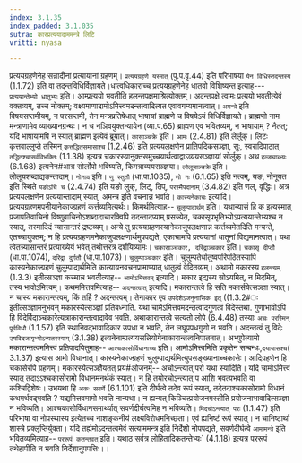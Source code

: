 ```yaml
---
index: 3.1.35
index_padded: 3.1.035
sutra: कास्प्रत्ययादाममन्त्रे लिटि
vritti: nyasa

---
```

प्रत्ययग्रहणेनेह सन्नादीनां प्रत्यायानां ग्रहणम्। `प्रत्ययग्रहणे यस्मात्` (पु.प.वृ.44) इति परिभाषया `येन विधिस्तदन्तस्य` (1.1.72) इति वा तदन्तविधिर्विज्ञायते।धात्वधिकाराच्च प्रत्ययग्रहणेनेह धातवो विशिष्यन्त इत्याह--- `प्रत्ययान्तेभ्यो धातुभ्यः` इति। आम्प्रत्ययो भवतीति हलन्तपक्षमाश्रित्योक्तम्। अदन्तपक्षे त्वामः प्रत्ययो भवतीत्येवं वक्तव्यम्, तच्च नोक्तम्; वक्ष्यमाणादामोऽमित्त्वमदन्तत्वादित्यत एवावगम्यमानत्वात्। `अमन्त्रे` इति विषयसप्तमीयम्, न परसप्तमी, तेन मन्त्रप्रतिषेधात् भाषायां ब्राह्मणे च विषयेऽयं विधिर्विज्ञायते। ब्राह्मणो नाम मन्त्राणामेव व्याख्यानग्रन्थः। न च नञिवयुक्तन्यायेन (व्या.प.65) ब्राह्मण एव भवितव्यम्, न भाषायाम् ? नैतत्; यदि भाषायामपि न स्यात् ब्राह्मण इत्येवं ब्रूयात्। `कासाञ्चक्रे` इति। `आमः` (2.4.81) इति लेर्लुक्। लिटः कृत्तवाल्लुप्ते तस्मिन् `कृत्तद्धितसमासाश्च` (1.2.46) इति प्रत्ययलक्षणेन प्रातिपदिकसञ्ज्ञा, सुः, स्वरादिपाठात् ` तद्धितश्चासर्वविभक्तिः` (1.1.38) इत्यत्र चकारस्यानुक्तसमुच्चयार्थत्वाद्वाऽव्ययसञ्ज्ञायां सोर्लुक्। अथ `हल्ङ्याब्भ्यः` (6.1.68) इत्यनेन#आत्र सोर्लोपो भविष्यति, किमत्राव्ययसञ्ज्ञया। `लोलूयाञ्चक्रे` इति। लोलूयशब्दाद्यङन्तादाम्।
`नोनाव` इति। `णु स्तुतौ` (धा.पा.1035), `णो नः` (6.1.65) इति नत्वम्, यङ, नोनूयत इति स्थिते `यङोऽचि च` (2.4.74) इति यङो लुक्, लिट्, तिप्, `परस्मैपदानाम्` (3.4.82) इति णल्, वृद्धिः। अत्र प्रत्ययलक्षणेन प्रत्ययान्तादाम् स्यात्, अमन्त्र इति वचनान्न भवति।
`कास्यनेकाचः` इत्यादि। प्रत्ययग्रहणमपनीयानेकाज्ग्रहणं कर्त्तव्यमित्यर्थः। किमर्थमित्याह-- `चुलुम्पाद्यर्थम्` इति। यथान्यासं हि क इत्यस्मात् प्रजापतिवाचिनो विष्णुवाचिनोऽशब्दादाचारक्विपि तदन्तादप्याम् प्रसज्येत, चकासृप्रभृतिभ्योऽप्रत्ययान्तेभ्यश्च न स्यात्, तस्मादिदं न्यासान्तरं द्रष्टव्यम्। अन्ये तु प्रत्ययग्रहणस्यानेकाजुपलक्षणान्न कर्त्तव्यमेतदिति मन्यन्ते, एतच्चायुक्तम्; न हि प्रत्ययग्रहणमनेकाजुपलक्षणार्थमुपपद्यते, एकाचामपि प्रत्ययानां धातूनां विद्यमानत्वात्। यथा त्वेतन्न्यासान्तरं प्रत्याख्येयं भवेत् तथोत्तरत्र दर्शयिष्यामः। `चकासाञ्चकार, दरिद्राञ्चकार` इति। `चकासृ दीप्तौ` (धा.पा.1074), `दरिद्रा दुर्गतौ` (धा.पा.1073)। `चुलुम्पाञ्चकार` इति। चुलुम्पतेर्धातुष्वपरिपठितस्यापि कास्यनेकाज्ग्रहणं चुलुम्पाद्यर्थमिति कात्यायनवचनप्रामाण्यात् धातुत्वं वेदितव्यम्।
अथामो मकारस्य `हलन्त्यम्` (1.3.3) इतीत्सञ्ज्ञा कस्मान्न भवतीत्याह-- `आमोऽमित्तवम्` इत्यादि। मकार इद्यस्य सोऽयमित्, न मिदमित्, तस्य भावोऽमित्त्वम्। कथममित्तवमित्याह-- `अदन्तत्वात्` इत्यादि। मकारान्तत्वे हि सति मकार्सयेत्सञ्ज्ञा स्यात्। न चास्य मकारान्तत्वम्, किं तर्हि ? अदन्तत्वम्। तेनाकार एव `उपदेशेऽजनुनासिक इत्` ((1.3.2#ः इतीत्सञ्ज्ञामनुभवन् मकारस्येत्सञ्ज्ञां प्रतिबध्नाति. यथा चामेऽमित्तवमदन्तत्वादगुणत्वं विदेस्तथा. गुणाभावोऽपि हि विदेर्विदाञ्चकारेत्यत्राकारान्तत्वादावेव भवति. अथाकारान्तत्वे सत्यतो लोपे (6.4.48) तस्याः `अचः परस्मिन् पूर्वविधौ` (1.1.57) इति स्थानिवद्भावादिकार उपधा न भवति, तेन लघूपपधगुणो न भवति। अदन्तत्वं तु विदेः `उषविदजागृभ्योऽन्यतरस्याम्` (3.1.38) इत्यनेनाम्प्रत्ययसन्नियोगेनाकारान्तत्वनिपातनात्। अभ्युपेत्यामो मकारान्तत्वममित्त्वं प्रतिपादयितुमाह-- `आश्चकासोर्विधानाच्च` इति। आमोऽमित्त्वमिति प्रकृतेन सम्बन्धः,`दयायासश्च`( 3.1.37) इत्यास आमो विधानात्। कास्यनेकाज्ग्रहणं चुलुम्पाद्यर्थमित्युपसङ्ख्यानाच्चकासेः। आदिग्रहणेन हि चकासेरपि ग्रहणम्। मकारस्येत्सञ्ज्ञैयतत् प्रय#ओजनम्-- अचोऽन्त्यात् परो यथा स्यादिति। यदि चामोऽमित्त्वं स्यात् तदाऽऽश्चकासोरामो विधानमनर्थकं स्यात्। न हि तयोरचोऽन्त्यात् प आशि भवत्यभवति वा कश्चिद्विशेषः। उभयथा हि `अकः सवर्णे` (6.1.101) इति दीर्घत्वे तदेव रूपं स्यात्, तदेतदाश्चकासोरामो विधानं कथमर्थवद्भवति ? यद्यमित्तवमामो भवति नान्यथा। न ह्यन्यत् किञ्चित्प्रयोजनमस्तीति प्रयोजनाभावादित्सञ्ज्ञा न भविष्यति। आश्चकासोर्विधानसमार्थ्यात् सवर्णदीर्घत्वमिह न भविष्यति। `मिदचोऽन्त्यात् परः` (1.1.47) इति परिभाषा वा नोपस्थास्य इत्येतच्च नाशङ्कनीयं लक्ष्यविरोधमनिच्छता। एवं ह्यनिष्टं रूपं स्यात्। न चानिष्टार्था शास्त्रे प्रक्लृप्तिर्युक्ता। यदि तर्ह्यमोऽदन्तत्वमेवं सत्याममन्त्र इति निर्देशो नोपपद्यते, सवर्णदीर्घत्वे `आमामन्त्रे` इति भवितव्यमित्याह-- `पररूपं कतन्तवत्` इति। यथाठ सर्वत्र लोहितादिकतन्तेभ्यः` (4.1.18) इत्यत्र पररूपं तथेहापीति न भवति निर्देशानुपपत्तिः।।